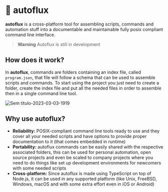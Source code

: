 # 🧩 autoflux
 
**autoflux** is a cross-platform tool for assembling scripts, commands and automation stuff into a documentable and maintainable fully posix compliant command line interface.

> **Warning**
> Autoflux is still in development

## How does it work?

In **autoflux**, commands are folders containing an index file, called `program.json`, that file will follow a schema that can be used to assemble scripts and commands. To start using the project you just need to create a folder, create the index file and put all the needed files in order to assemble then in a single command line tool.


![Sem título-2023-03-03-1919](https://user-images.githubusercontent.com/70824102/226153343-1d38c34a-c304-4c71-9e3b-05a0aad16a08.svg)

## Why use autoflux?

- **Reliability:** POSIX-compliant command line tools ready to use and they cover all your needed scripts and have options to provide proper documentation to it (that comes embedded in runtime)
- **Portability:** autoflux commands can be easily shared with the respective associated folders, this can be used for personal automation, open source projects and even be scaled to company projects where you need to do things like set up development environments for newcomers with some needed scripts
- **Cross-platform:** Since autoflux is made using TypeScript on top of Node.js, it can be used in any supported platform (like Unix, FreeBSD, Windows, macOS and with some extra effort even in iOS or Android)
